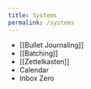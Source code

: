 ```yaml
---
title: Systems
permalink: /systems
---
```


- [[Bullet Journaling]]
- [[Batching]]
- [[Zettelkasten]]
- Calendar
- Inbox Zero